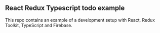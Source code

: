 ## React Redux Typescript todo example



This repo contains an example of a development setup with React, Redux Toolkit, TypeScript and Firebase. 

